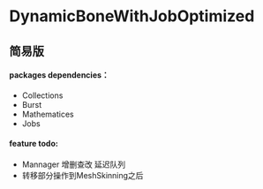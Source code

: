 # DynamicBoneWithJobOptimized

## 简易版


#### packages dependencies：  
* Collections  
* Burst  
* Mathematices  
* Jobs  
 
 
 
 
 #### feature todo:  
 * Mannager 增删查改 延迟队列
 * 转移部分操作到MeshSkinning之后

